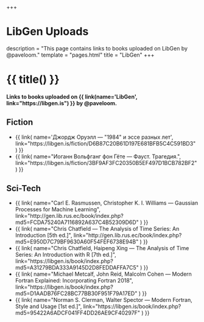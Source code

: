 +++
# LibGen Uploads
description = "This page contains links to books uploaded on LibGen by @paveloom."
template = "pages.html"
title = "LibGen"
+++

<h1>{{ title() }}</h1>
<h4>Links to books uploaded on {{ link(name='LibGen', link="https://libgen.is") }} by @paveloom.</h4>

<h2>Fiction</h2>
<ul>
  <li>
    {{
      link(
        name='Джордж Оруэлл — "1984" и эссе разных лет',
        link="https://libgen.is/fiction/D6B87C20B61D197E681BFB5C4C591BD3"
      )
    }}
  </li>
  <li>
    {{
      link(
        name="Иоганн Вольфганг фон Гёте — Фауст. Трагедия.",
        link="https://libgen.is/fiction/3BF9AF3FC20350B5EF497D1BCB782BF2"
      )
    }}
  </li>
</ul>

<h2>Sci-Tech</h2>
<ul>
  <li>
    {{
      link(
        name="Carl E. Rasmussen, Christopher K. I. Williams — Gaussian Processes for Machine Learning",
        link="http://gen.lib.rus.ec/book/index.php?md5=FCDA75240A7116892A637C4B52309D6D"
      )
    }}
  </li>
  <li>
    {{
      link(
        name="Chris Chatfield — The Analysis of Time Series: An Introduction [5th ed.]",
        link="http://gen.lib.rus.ec/book/index.php?md5=E950D7C79BF9630A60F54FEF6738E94B"
      )
    }}
  </li>
  <li>
    {{
      link(
        name="Chris Chatfield, Haipeng Xing — The Analysis of Time Series: An Introduction with R [7th ed.]",
        link="https://libgen.is/book/index.php?md5=A31279BDA333A9145D2D8FEDDAFFA7C5"
      )
    }}
  </li>
  <li>
    {{
      link(
        name="Michael Metcalf, John Reid, Malcolm Cohen — Modern Fortran Explained: Incorporating Fortran 2018",
        link="https://libgen.is/book/index.php?md5=D1AADB76FC28BC77BB30F951F79A17ED"
      )
    }}
  </li>
  <li>
    {{
      link(
        name="Norman S. Clerman, Walter Spector — Modern Fortran, Style and Usage [1st ed.]",
        link="https://libgen.is/book/index.php?md5=95422A6ADCF041FF4DD26AE9CF40297F"
      )
    }}
  </li>
</ul>
